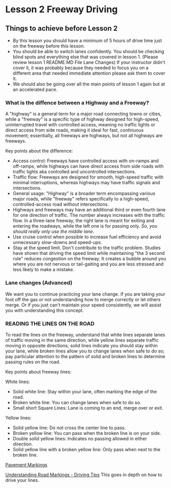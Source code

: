 # Lesson 2 Freeway Driving

## Things to achieve before Lesson 2

- By this lesson you should have a minimum of 5 hours of drive time just on the freeway before this lesson.
- You should be able to switch lanes confidently.  You should be checking blind spots and everything else that was covered in lesson 1.  (Please review lesson 1 README.MD File Lane Changes) If your instructor didn't cover it, it was probably because they needed to focus you on a different area that needed immediate attention please ask them to cover it.
- We should also be going over all the main points of lesson 1 again but at an accelerated pace.  

### What is the diffence between a Highway and a Freeway?

A "highway" is a general term for a major road connecting towns or cities, while a "freeway" is a specific type of highway designed for high-speed, uninterrupted travel with controlled access, meaning no traffic lights or direct access from side roads, making it ideal for fast, continuous movement; essentially, all freeways are highways, but not all highways are freeways. 

Key points about the difference: 
- Access control:
Freeways have controlled access with on-ramps and off-ramps, while highways can have direct access from side roads with traffic lights aka controlled and uncontrolled intersections. 
- Traffic flow:
Freeways are designed for smooth, high-speed traffic with minimal interruptions, whereas highways may have traffic signals and intersections. 
- General usage:
"Highway" is a broader term encompassing various major roads, while "freeway" refers specifically to a high-speed, controlled-access road without intersections.
- Highways and freeways may have an additional third or even fourth lane for one direction of traffic. The number always increases with the traffic flow. In a three-lane freeway, the right lane is meant for exiting and entering the roadways, while the left one is for passing only. *So, you should really only use the middle lane*.
- Use cruise control when possible to increase fuel efficiency and avoid unnecessary slow-downs and speed-ups.
- Stay at the speed limit.  Don't contribute to the traffic problem.  Studies have shown that driving the speed limit while maintaining "the 3 second rule" reduces congestion on the freeway.  It creates a bubble around you where you are not nervous or tail-gaiting and you are less stressed and less likely to make a mistake.

### Lane changes (Advanced)

We want you to continue practicing your lane change.  If you are taking your foot off the gas or not understanding how to merge correctly or let others merge.  Or if you just can't maintain your speed consistently, we will assist you with understanding this concept.    


### READING THE LINES ON THE ROAD

To read the lines on the freeway, understand that white lines separate lanes of traffic moving in the same direction, while yellow lines separate traffic moving in opposite directions; solid lines indicate you should stay within your lane, while broken lines allow you to change lanes when safe to do so; pay particular attention to the pattern of solid and broken lines to determine passing rules on the road. 

Key points about freeway lines:

White lines:
- Solid white line: Stay within your lane, often marking the edge of the road. 
- Broken white line: You can change lanes when safe to do so.
- Small short Square Lines:  Lane is coming to an end, merge over or exit.

Yellow lines:
- Solid yellow line: Do not cross the center line to pass. 
- Broken yellow line: You can pass when the broken line is on your side.
- Double solid yellow lines: Indicates no passing allowed in either direction. 
- Solid yellow line with a broken yellow line: Only pass when next to the broken line. 

[Pavement Markings](https://www.youtube.com/watch?v=Lq3p5i9g9c0)

[Understanding Road Markings - Driving Tips](https://www.youtube.com/watch?v=cTtEbLoJHyY) This goes in depth on how to drive your lines.
